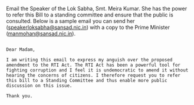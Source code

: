 Email the Speaker of the Lok Sabha, Smt. Meira Kumar. She has the power to refer this Bill to a standing committee and ensure that the public is consulted. Below is a sample email you can send her (speakerloksabha@sansad.nic.in) with a copy to the Prime Minister (manmohan@sansad.nic.in).


``` 

Dear Madam,

I am writing this email to express my anguish over the proposed amendment to the RTI Act. The RTI Act has been a powerful tool for fighting corruption and I feel it is undemocratic to amend it without hearing the concerns of citizens. I therefore request you to refer this bill to a Standing Committee and thus enable more public discussion on this issue.

Thank you.

```
